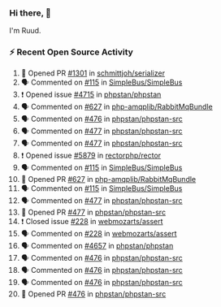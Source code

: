 ### Hi there, 👋

I'm Ruud.
 
### :zap: Recent Open Source Activity

<!--START_SECTION:activity-->
1. 💪 Opened PR [#1301](https://github.com/schmittjoh/serializer/pull/1301) in [schmittjoh/serializer](https://github.com/schmittjoh/serializer)
2. 🗣 Commented on [#115](https://github.com/SimpleBus/SimpleBus/issues/115) in [SimpleBus/SimpleBus](https://github.com/SimpleBus/SimpleBus)
3. ❗️ Opened issue [#4715](https://github.com/phpstan/phpstan/issues/4715) in [phpstan/phpstan](https://github.com/phpstan/phpstan)
4. 🗣 Commented on [#627](https://github.com/php-amqplib/RabbitMqBundle/issues/627) in [php-amqplib/RabbitMqBundle](https://github.com/php-amqplib/RabbitMqBundle)
5. 🗣 Commented on [#476](https://github.com/phpstan/phpstan-src/issues/476) in [phpstan/phpstan-src](https://github.com/phpstan/phpstan-src)
6. 🗣 Commented on [#477](https://github.com/phpstan/phpstan-src/issues/477) in [phpstan/phpstan-src](https://github.com/phpstan/phpstan-src)
7. 🗣 Commented on [#477](https://github.com/phpstan/phpstan-src/issues/477) in [phpstan/phpstan-src](https://github.com/phpstan/phpstan-src)
8. ❗️ Opened issue [#5879](https://github.com/rectorphp/rector/issues/5879) in [rectorphp/rector](https://github.com/rectorphp/rector)
9. 🗣 Commented on [#115](https://github.com/SimpleBus/SimpleBus/issues/115) in [SimpleBus/SimpleBus](https://github.com/SimpleBus/SimpleBus)
10. 💪 Opened PR [#627](https://github.com/php-amqplib/RabbitMqBundle/pull/627) in [php-amqplib/RabbitMqBundle](https://github.com/php-amqplib/RabbitMqBundle)
11. 🗣 Commented on [#115](https://github.com/SimpleBus/SimpleBus/issues/115) in [SimpleBus/SimpleBus](https://github.com/SimpleBus/SimpleBus)
12. 🗣 Commented on [#477](https://github.com/phpstan/phpstan-src/issues/477) in [phpstan/phpstan-src](https://github.com/phpstan/phpstan-src)
13. 💪 Opened PR [#477](https://github.com/phpstan/phpstan-src/pull/477) in [phpstan/phpstan-src](https://github.com/phpstan/phpstan-src)
14. ❗️ Closed issue [#228](https://github.com/webmozarts/assert/issues/228) in [webmozarts/assert](https://github.com/webmozarts/assert)
15. 🗣 Commented on [#228](https://github.com/webmozarts/assert/issues/228) in [webmozarts/assert](https://github.com/webmozarts/assert)
16. 🗣 Commented on [#4657](https://github.com/phpstan/phpstan/issues/4657) in [phpstan/phpstan](https://github.com/phpstan/phpstan)
17. 🗣 Commented on [#476](https://github.com/phpstan/phpstan-src/issues/476) in [phpstan/phpstan-src](https://github.com/phpstan/phpstan-src)
18. 🗣 Commented on [#476](https://github.com/phpstan/phpstan-src/issues/476) in [phpstan/phpstan-src](https://github.com/phpstan/phpstan-src)
19. 🗣 Commented on [#476](https://github.com/phpstan/phpstan-src/issues/476) in [phpstan/phpstan-src](https://github.com/phpstan/phpstan-src)
20. 💪 Opened PR [#476](https://github.com/phpstan/phpstan-src/pull/476) in [phpstan/phpstan-src](https://github.com/phpstan/phpstan-src)
<!--END_SECTION:activity-->
